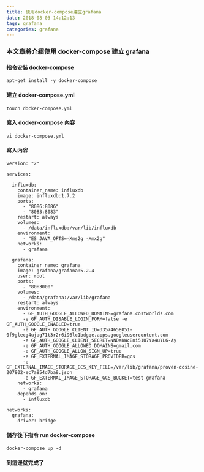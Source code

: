 ```yaml
---
title: 使用docker-compose建立grafana
date: 2018-08-03 14:12:13
tags: grafana
categories: grafana
---
```


### 本文章將介紹使用 docker-compose 建立 grafana

<!-- more -->

#### 指令安裝 docker-compose

```
apt-get install -y docker-compose
```

#### 建立 docker-compose.yml

```
touch docker-compose.yml
```

#### 寫入 docker-compose 內容

```
vi docker-compose.yml
```

#### 寫入內容

```
version: "2"

services:

  influxdb:
    container_name: influxdb
    image: influxdb:1.7.2
    ports:
      - "8086:8086"
      - "8083:8083"
    restart: always
    volumes:
      - /data/influxdb:/var/lib/influxdb
    environment:
      - "ES_JAVA_OPTS=-Xms2g -Xmx2g"
    networks:
      - grafana

  grafana:
    container_name: grafana
    image: grafana/grafana:5.2.4
    user: root
    ports:
      - "80:3000"
    volumes:
      - /data/grafana:/var/lib/grafana
    restart: always
    environment:
      - GF_AUTH_GOOGLE_ALLOWED_DOMAINS=grafana.costworlds.com
      -e GF_AUTH_DISABLE_LOGIN_FORM=false -e GF_AUTH_GOOGLE_ENABLED=true 
      -e GF_AUTH_GOOGLE_CLIENT_ID=33574658051-0f9glecg4ujag71t3r2r6i96lc1bdgqe.apps.googleusercontent.com 
      -e GF_AUTH_GOOGLE_CLIENT_SECRET=NNDaKWcBni51U7Ya4uYL6-Ay 
      -e GF_AUTH_GOOGLE_ALLOWED_DOMAINS=gmail.com 
      -e GF_AUTH_GOOGLE_ALLOW_SIGN_UP=true
      -e GF_EXTERNAL_IMAGE_STORAGE_PROVIDER=gcs
      -e GF_EXTERNAL_IMAGE_STORAGE_GCS_KEY_FILE=/var/lib/grafana/proven-cosine-207802-ec7a854d7ba9.json
      -e GF_EXTERNAL_IMAGE_STORAGE_GCS_BUCKET=test-grafana
    networks:
      - grafana
    depends_on:
      - influxdb

networks:
  grafana:
    driver: bridge
```

#### 儲存後下指令 run docker-compose

```
docker-compose up -d
```

#### 到這邊就完成了